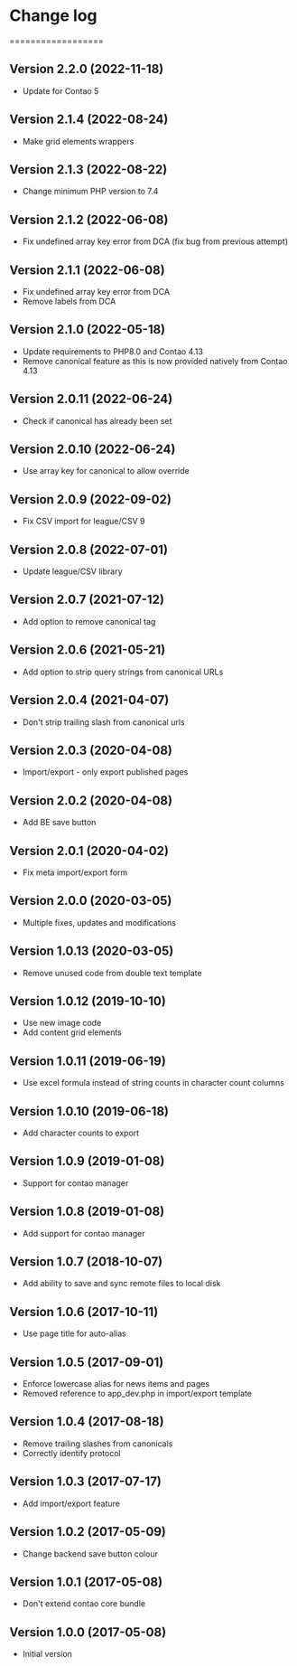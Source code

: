 # Change log
==================
## Version 2.2.0 (2022-11-18)
- Update for Contao 5

## Version 2.1.4 (2022-08-24)
- Make grid elements wrappers

## Version 2.1.3 (2022-08-22)
- Change minimum PHP version to 7.4

## Version 2.1.2 (2022-06-08)
- Fix undefined array key error from DCA (fix bug from previous attempt)

## Version 2.1.1 (2022-06-08)
- Fix undefined array key error from DCA
- Remove labels from DCA
 
## Version 2.1.0 (2022-05-18)
- Update requirements to PHP8.0 and Contao 4.13
- Remove canonical feature as this is now provided natively from Contao 4.13

## Version 2.0.11 (2022-06-24)
- Check if canonical has already been set

## Version 2.0.10 (2022-06-24)
- Use array key for canonical to allow override

## Version 2.0.9 (2022-09-02)
- Fix CSV import for league/CSV 9

## Version 2.0.8 (2022-07-01)
- Update league/CSV library

## Version 2.0.7 (2021-07-12)
- Add option to remove canonical tag

## Version 2.0.6 (2021-05-21)
- Add option to strip query strings from canonical URLs

## Version 2.0.4 (2021-04-07)
- Don't strip trailing slash from canonical urls

## Version 2.0.3 (2020-04-08)
- Import/export - only export published pages

## Version 2.0.2 (2020-04-08)
- Add BE save button

## Version 2.0.1 (2020-04-02)
- Fix meta import/export form

## Version 2.0.0 (2020-03-05)
- Multiple fixes, updates and modifications

## Version 1.0.13 (2020-03-05)
- Remove unused code from double text template

## Version 1.0.12 (2019-10-10)
- Use new image code
- Add content grid elements

## Version 1.0.11 (2019-06-19)
- Use excel formula instead of string counts in character count columns

## Version 1.0.10 (2019-06-18)
- Add character counts to export

## Version 1.0.9 (2019-01-08)
- Support for contao manager

## Version 1.0.8 (2019-01-08)
- Add support for contao manager

## Version 1.0.7 (2018-10-07)
- Add ability to save and sync remote files to local disk

## Version 1.0.6 (2017-10-11)
- Use page title for auto-alias

## Version 1.0.5 (2017-09-01)
- Enforce lowercase alias for news items and pages
- Removed reference to app_dev.php in import/export template

## Version 1.0.4 (2017-08-18)
- Remove trailing slashes from canonicals
- Correctly identify protocol

## Version 1.0.3 (2017-07-17)
- Add import/export feature

## Version 1.0.2 (2017-05-09)
- Change backend save button colour

## Version 1.0.1 (2017-05-08)
- Don't extend contao core bundle

## Version 1.0.0 (2017-05-08)
- Initial version

